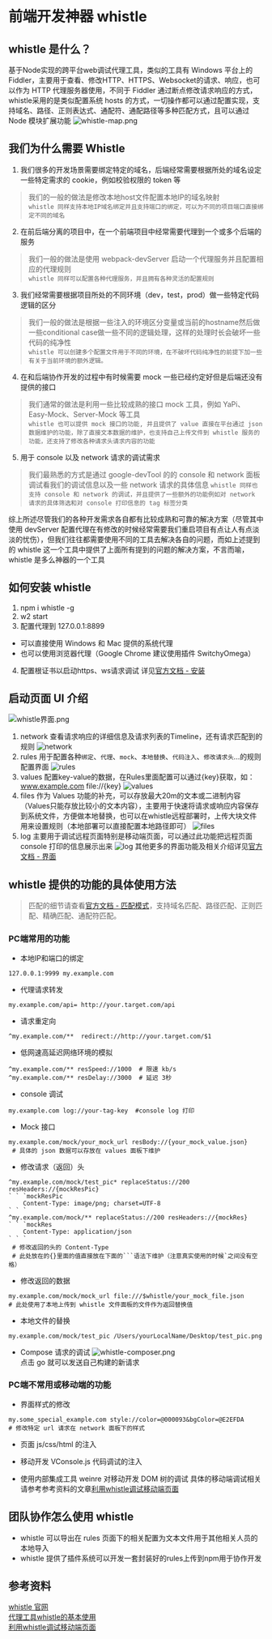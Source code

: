 # 前端开发神器 whistle

## whistle 是什么？
基于Node实现的跨平台web调试代理工具，类似的工具有 Windows 平台上的 Fiddler，主要用于查看、修改HTTP、HTTPS、Websocket的请求、响应，也可以作为 HTTP 代理服务器使用，不同于 Fiddler 通过断点修改请求响应的方式，whistle采用的是类似配置系统 hosts 的方式，一切操作都可以通过配置实现，支持域名、路径、正则表达式、通配符、通配路径等多种匹配方式，且可以通过 Node 模块扩展功能
![whistle-map.png](http://ww1.sinaimg.cn/large/006NIZDMly1gigse57ybbj31et1bxn8n.jpg)

## 我们为什么需要 Whistle
1. 我们很多的开发场景需要绑定特定的域名，后端经常需要根据所处的域名设定一些特定需求的 cookie，例如校验权限的 token 等
> 我们的一般的做法是修改本地host文件配置本地IP的域名映射  
> `whistle 同样支持本地IP域名绑定并且支持端口的绑定，可以为不同的项目端口直接绑定不同的域名`  
2. 在前后端分离的项目中，在一个前端项目中经常需要代理到一个或多个后端的服务
> 我们一般的做法是使用 webpack-devServer 启动一个代理服务并且配置相应的代理规则  
> `whistle 同样可以配置各种代理服务，并且拥有各种灵活的配置规则`
3. 我们经常需要根据项目所处的不同环境（dev，test，prod）做一些特定代码逻辑的区分
> 我们一般的做法是根据一些注入的环境区分变量或当前的hostname然后做一些conditional case做一些不同的逻辑处理，这样的处理时长会破坏一些代码的纯净性  
> `whistle 可以创建多个配置文件用于不同的环境，在不破坏代码纯净性的前提下加一些有关于当前环境的额外逻辑。`
4. 在和后端协作开发的过程中有时候需要 mock 一些已经约定好但是后端还没有提供的接口
> 我们通常的做法是利用一些比较成熟的接口 mock 工具，例如 YaPi、Easy-Mock、Server-Mock 等工具  
>  `whistle 也可以提供 mock 接口的功能, 并且提供了 value 直接在平台通过 json  数据维护的功能，除了直接文本数据的维护，也支持自己上传文件到 whistle 服务的功能，还支持了修改各种请求头请求内容的功能`
5. 用于 console 以及 network 请求的调试需求  
> 我们最熟悉的方式是通过 google-devTool 的的 console 和 network 面板调试看我们的调试信息以及一些 network 请求的具体信息
> `whistle 同样也支持 console 和 network 的调试，并且提供了一些额外的功能例如对 network 请求的具体筛选和对 console 打印信息的 tag 标签分类`

综上所述尽管我们的各种开发需求各自都有比较成熟和可靠的解决方案（尽管其中使用 devServer 配置代理在有修改的时候经常需要我们重启项目有点让人有点淡淡的忧伤），但我们往往都需要使用不同的工具去解决各自的问题，而如上述提到的 whistle 这一个工具中提供了上面所有提到的问题的解决方案，不言而喻，whistle 是多么神器的一个工具

## 如何安装 whistle
1. npm i whistle -g  
2. w2 start
3. 配置代理到 127.0.0.1:8899
  + 可以直接使用 Windows 和 Mac 提供的系统代理
  + 也可以使用浏览器代理（Google Chrome 建议使用插件 SwitchyOmega）
4. 配置根证书以启动https、ws请求调试
详见[官方文档 - 安装](http://wproxy.org/whistle/install.html)

## 启动页面 UI 介绍
![whistle界面.png](http://ww1.sinaimg.cn/large/006NIZDMly1gigxnio57pj327y1000w3.jpg)
1. network 查看请求响应的详细信息及请求列表的Timeline，还有请求匹配到的规则
![network](http://ww1.sinaimg.cn/large/006NIZDMly1gigxnio57pj327y1000w3.jpg)
2. rules 用于配置各种`绑定`、`代理`、`mock`、`本地替换`、`代码注入`、`修改请求头`...的规则配置界面
![rules](http://ww1.sinaimg.cn/large/006NIZDMly1gigxnio57pj327y1000w3.jpg)
3. values 配置key-value的数据，在Rules里面配置可以通过{key}获取，如：www.example.com file://{key}
![values](http://ww1.sinaimg.cn/large/006NIZDMly1gigxxc0i2tj327s12mn26.jpg)
1. files 作为 Values 功能的补充，可以存放最大20m的文本或二进制内容（Values只能存放比较小的文本内容），主要用于快速将请求或响应内容保存到系统文件，方便做本地替换，也可以在whistle远程部署时，上传大块文件用来设置规则（本地部署可以直接配置本地路径即可）
![files](http://ww1.sinaimg.cn/large/006NIZDMly1gigxxbxjhpj327w12aq7n.jpg)
5. log 主要用于调试远程页面特别是移动端页面，可以通过此功能把远程页面 console 打印的信息展示出来
![log](http://ww1.sinaimg.cn/large/006NIZDMly1gigxxbxuwej327y124dk8.jpg)
其他更多的界面功能及相关介绍详见[官方文档 - 界面](http://wproxy.org/whistle/webui/)

## whistle 提供的功能的具体使用方法
> 匹配的细节请查看[官方文档 - 匹配模式](http://wproxy.org/whistle/pattern.html)，支持域名匹配、路径匹配、正则匹配、精确匹配、通配符匹配。
### PC端常用的功能
+ 本地IP和端口的绑定
```
127.0.0.1:9999 my.example.com
```

+ 代理请求转发
```
my.example.com/api= http://your.target.com/api
```
+ 请求重定向
```
^my.example.com/**  redirect://http://your.target.com/$1
```

+ 低网速高延迟网络环境的模拟
```
^my.example.com/** resSpeed://1000  # 限速 kb/s
^my.example.com/** resDelay://3000  # 延迟 3秒
```

+ console 调试
```
my.example.com log://your-tag-key  #console log 打印
```

+ Mock 接口
```
my.example.com/mock/your_mock_url resBody://{your_mock_value.json}
 # 具体的 json 数据可以存放在 values 面板下维护
```
+ 修改请求（返回）头
```
^my.example.com/mock/test_pic* replaceStatus://200 resHeaders://{mockResPic}
` ` `mockResPic
	Content-Type: image/png; charset=UTF-8
` ` `
^my.example.com/mock/** replaceStatus://200 resHeaders://{mockRes}
` ` `mockRes
	Content-Type: application/json
` ` `
 # 修改返回的头的 Content-Type 
 # 此处放在的{}里面的值直接放在下面的```语法下维护（注意真实使用的时候`之间没有空格）
```
+ 修改返回的数据
```
my.example.com/mock/mock_url file:///$whistle/your_mock_file.json
# 此处使用了本地上传到 whistle 文件面板的文件作为返回替换值
```
+ 本地文件的替换
```
my.example.com/mock/test_pic /Users/yourLocalName/Desktop/test_pic.png
```
+ Compose 请求的调试
![whistle-composer.png](http://ww1.sinaimg.cn/large/006NIZDMly1gigz2xi5hvj327m11igvk.jpg)  
点击 go 就可以发送自己构建的新请求

### PC端不常用或移动端的功能

+ 界面样式的修改
```
my.some_special_example.com style://color=@000093&bgColor=@E2EFDA  
# 修改特定 url 请求在 network 面板下的样式
```
+ 页面 js/css/html 的注入

+ 移动开发 VConsole.js 代码调试的注入

+ 使用内部集成工具 weinre 对移动开发 DOM 树的调试
具体的移动端调试相关请参考参考资料的文章[利用whistle调试移动端页面
](https://imweb.io/topic/5981a34bf8b6c96352a59401
)

## 团队协作怎么使用 whistle
+ whistle 可以导出在 rules 页面下的相关配置为文本文件用于其他相关人员的本地导入
+ whistle 提供了插件系统可以开发一套封装好的rules上传到npm用于协作开发

## 参考资料
[whistle 官网](http://wproxy.org/whistle/)  
[代理工具whistle的基本使用
](http://xgfe.github.io/2019/09/17/qiuwei/whistle/)  
[利用whistle调试移动端页面
](https://imweb.io/topic/5981a34bf8b6c96352a59401
)
